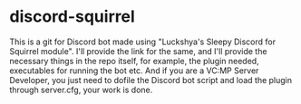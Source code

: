 # discord-squirrel
This is a git for Discord bot made using "Luckshya's Sleepy Discord for Squirrel module". I'll provide the link for the same, and I'll provide the necessary things in the repo itself, for example, the plugin needed, executables for running the bot etc. And if you are a VC:MP Server Developer, you just need to dofile the Discord bot script and load the plugin through server.cfg, your work is done.
